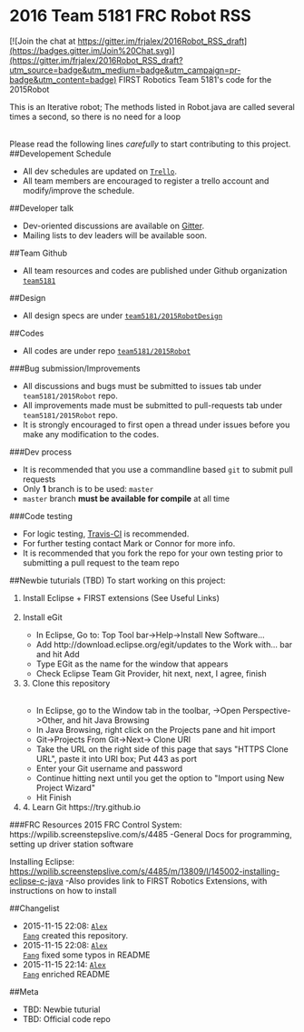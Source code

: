 # 2016 Team 5181 FRC Robot RSS

[![Join the chat at https://gitter.im/frjalex/2016Robot_RSS_draft](https://badges.gitter.im/Join%20Chat.svg)](https://gitter.im/frjalex/2016Robot_RSS_draft?utm_source=badge&utm_medium=badge&utm_campaign=pr-badge&utm_content=badge)
FIRST Robotics Team 5181's code for the 2015Robot

This is an Iterative robot; The methods listed in Robot.java are called several times a second, so there is no need for a loop

<br>Please read the following lines *carefully* to start contributing to this project.
##Developement Schedule

 * All dev schedules are updated on <code><a href="https://trello.com/b/f6z2ktWB/lschs-robot-2016">Trello</a></code>.
 * All team members are encouraged to register a trello account and modify/improve the schedule.
 
##Developer talk

 * Dev-oriented discussions are available on <a href="https://gitter.im">Gitter</a>.
 * Mailing lists to dev leaders will be available soon.
 
##Team Github

 * All team resources and codes are published under Github organization <code><a href="https://github.com/team5181">team5181</a></code>

##Design
 * All design specs are under <code><a href="https://github.com/team5181/2015RobotDesign">team5181/2015RobotDesign</a></code>

##Codes
 * All codes are under repo <code><a href="https://github.com/team5181/2015Robot">team5181/2015Robot</a></code>

###Bug submission/Improvements
 * All discussions and bugs must be submitted to issues tab under <code>team5181/2015Robot</code> repo.
 * All improvements made must be submitted to pull-requests tab under <code>team5181/2015Robot</code> repo.
 * It is strongly encouraged to first open a thread under issues before you make any modification to the codes.

###Dev process
 * It is recommended that you use a commandline based <code>git</code> to submit pull requests
 * Only <strong>1</strong> branch is to be used: <code>master</code>
 * <code>master</code> branch <strong>must be available for compile</strong> at all time

###Code testing
 * For logic testing, <a href="https://travis-ci.org">Travis-CI</a> is recommended.
 * For further testing contact Mark or Connor for more info.
 * It is recommended that you fork the repo for your own testing prior to submitting a pull request to the team repo

##Newbie tuturials (TBD)
To start working on this project:
<ol>
<li>Install Eclipse + FIRST extensions (See Useful Links)</li>
<br/>
<li>Install eGit</li>
	<ul>
		<li>In Eclipse, Go to: Top Tool bar->Help->Install New Software...</li>
		<li>Add http://download.eclipse.org/egit/updates to the Work with... bar and hit Add</li>
		<li>Type EGit as the name for the window that appears</li>
		<li>Check Eclipse Team Git Provider, hit next, next, I agree, finish</li>
	</ul>
<li>3. Clone this repository</li>
	<br/>
	<ul>
		<li>In Eclipse, go to the Window tab in the toolbar, ->Open Perspective->Other, and hit Java Browsing</li>
		<li>In Java Browsing, right click on the Projects pane and hit import</li>
		<li>Git->Projects From Git->Next-> Clone URI</li>
		<li>Take the URL on the right side of this page that says "HTTPS Clone URL", paste it into URI box; Put 443 as port</li>
		<li>Enter your Git username and password</li>
		<li>Continue hitting next until you get the option to "Import using New Project Wizard"</li>
		<li>Hit Finish</li>
	</ul>
<li>4. Learn Git https://try.github.io</li>
</ol>
###FRC Resources
2015 FRC Control System:
https://wpilib.screenstepslive.com/s/4485
	-General Docs for programming, setting up driver station software
	
Installing Eclipse:
https://wpilib.screenstepslive.com/s/4485/m/13809/l/145002-installing-eclipse-c-java
	-Also provides link to FIRST Robotics Extensions, with instructions on how to install

##Changelist
 * 2015-11-15 22:08: <code><a href="//github.com/frjalex">Alex Fang</a></code> created this repository.
 *  2015-11-15 22:08: <code><a href="//github.com/frjalex">Alex Fang</a></code> fixed some typos in README
 *  2015-11-15 22:14: <code><a href="//github.com/frjalex">Alex Fang</a></code> enriched README

##Meta
 * TBD: Newbie tuturial
 * TBD: Official code repo
